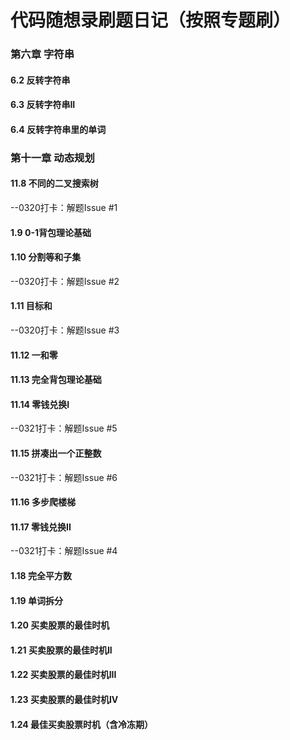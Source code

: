 # 代码随想录刷题日记（按照专题刷）
### 第六章 字符串
#### 6.2 反转字符串
#### 6.3 反转字符串II
#### 6.4 反转字符串里的单词
### 第十一章 动态规划
#### 11.8 不同的二叉搜索树
--0320打卡：解题Issue #1
#### 1.9 0-1背包理论基础
#### 1.10 分割等和子集
--0320打卡：解题Issue #2
#### 1.11 目标和
--0320打卡：解题Issue #3
#### 11.12 一和零
#### 11.13 完全背包理论基础
#### 11.14 零钱兑换I
--0321打卡：解题Issue #5
#### 11.15 拼凑出一个正整数
--0321打卡：解题Issue #6
#### 11.16 多步爬楼梯
#### 11.17 零钱兑换II
--0321打卡：解题Issue #4
#### 1.18 完全平方数
#### 1.19 单词拆分
#### 1.20 买卖股票的最佳时机
#### 1.21 买卖股票的最佳时机II
#### 1.22 买卖股票的最佳时机III
#### 1.23 买卖股票的最佳时机IV
#### 1.24 最佳买卖股票时机（含冷冻期）
